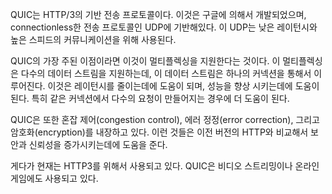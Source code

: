 
QUIC는 HTTP/3의 기반 전송 프로토콜이다. 이것은 구글에 의해서 개발되었으며, connectionless한 전송 프로토콜인 UDP에 기반해있다. 이 UDP는 낮은 레이턴시와 높은 스피드의 커뮤니케이션을 위해 사용된다. 

QUIC의 가장 주된 이점이라면 이것이 멀티플렉싱을 지원한다는 것이다. 이 멀티플렉싱은 다수의 데이터 스트림을 지원하는데, 이 데이터 스트림은 하나의 커넥션을 통해서 이루어진다. 이것은 레이턴시를 줄이는데에 도움이 되며, 성능을 향상 시키는데에 도움이 된다. 특히 같은 커넥션에서 다수의 요청이 만들어지는 경우에 더 도움이 된다.  

QUIC은 또한 혼잡 제어(congestion control), 에러 정정(error correction), 그리고 암호화(encryption)를 내장하고 있다. 이런 것들은 이전 버전의 HTTP와 비교해서 보안과 신뢰성을 증가시키는데에 도움을 준다.

게다가 현재는 HTTP3를 위해서 사용되고 있다. QUIC은 비디오 스트리밍이나 온라인 게임에도 사용되고 있다. 

